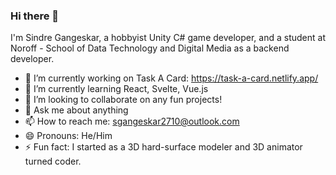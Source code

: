 ### Hi there 👋

I'm Sindre Gangeskar, a hobbyist Unity C# game developer, and a student at Noroff - School of Data Technology and Digital Media as a backend developer. 

- 🔭 I’m currently working on Task A Card: https://task-a-card.netlify.app/
- 🌱 I’m currently learning React, Svelte, Vue.js
- 👯 I’m looking to collaborate on any fun projects!
- 💬 Ask me about anything
- 📫 How to reach me: sgangeskar2710@outlook.com
- 😄 Pronouns: He/Him
- ⚡ Fun fact: I started as a 3D hard-surface modeler and 3D animator turned coder.


<!--
**sindre-gangeskar/sindre-gangeskar** is a ✨ _special_ ✨ repository because its `README.md` (this file) appears on your GitHub profile.

Here are some ideas to get you started:
-->

